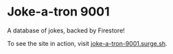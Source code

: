 # Joke-a-tron 9001

A database of jokes, backed by Firestore!

To see the site in action, visit
[joke-a-tron-9001.surge.sh](https://joke-a-tron-9001.surge.sh).
